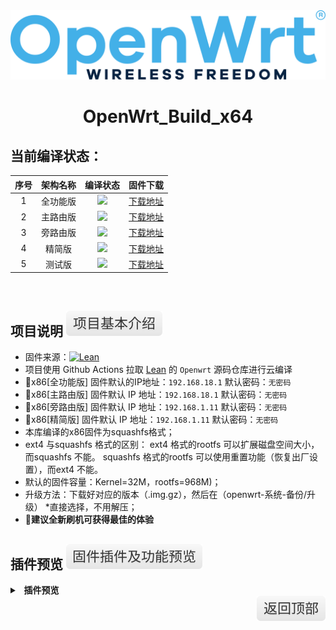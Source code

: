 <div align="center">
<img width="768" src="https://github.com/3092099/OpenWrt_Build_x64/blob/main/personal/logo.png"/>
<h1>OpenWrt_Build_x64</h1>
</div>

## 当前编译状态：
|    序号    |     架构名称    |    编译状态    |    固件下载    |
| :-----------------: | :-------------: |:-----------------: | :-----------------: |
| 1 |          全功能版          |<a href="https://github.com/3092099/OpenWrt_Build_x64/actions/workflows/OpenWrt_Build_x64_all.yml"><img src="https://github.com/3092099/OpenWrt_Build_x64/actions/workflows/OpenWrt_Build_x64_all.yml/badge.svg?style=flat" /></a>    |[下载地址](https://github.com/3092099/OpenWrt_Build_x64/releases/tag/x64_all)    |
| 2 |          主路由版          |<a href="https://github.com/3092099/OpenWrt_Build_x64/actions/workflows/OpenWrt_Build_x64_wjq.yml"><img src="https://github.com/3092099/OpenWrt_Build_x64/actions/workflows/OpenWrt_Build_x64_wjq.yml/badge.svg?style=flat" /></a>    |[下载地址](https://github.com/3092099/OpenWrt_Build_x64/releases/tag/x64_wjq)    |
| 3 |          旁路由版          |<a href="https://github.com/3092099/OpenWrt_Build_x64/actions/workflows/OpenWrt_Build_x64_gxnas.yml"><img src="https://github.com/3092099/OpenWrt_Build_x64/actions/workflows/OpenWrt_Build_x64_gxnas.yml/badge.svg?style=flat" /></a>    |[下载地址](https://github.com/3092099/OpenWrt_Build_x64/releases/tag/x64_gxnas)    |
| 4 |          精简版          |<a href="https://github.com/3092099/OpenWrt_Build_x64/actions/workflows/OpenWrt_Build_x64_soot.yml"><img src="https://github.com/3092099/OpenWrt_Build_x64/actions/workflows/OpenWrt_Build_x64_soot.yml/badge.svg?style=flat" /></a>    |[下载地址](https://github.com/3092099/OpenWrt_Build_x64/releases/tag/x64_soot)    |
| 5 |          测试版          |<a href="https://github.com/3092099/OpenWrt_Build_x64/actions/workflows/OpenWrt_Build_x64_test.yml"><img src="https://github.com/3092099/OpenWrt_Build_x64/actions/workflows/OpenWrt_Build_x64_test.yml/badge.svg?style=flat" /></a>    |[下载地址](https://github.com/3092099/OpenWrt_Build_x64/releases/tag/x64_test)    |

</br>

## 项目说明 [![](https://github.com/3092099/OpenWrt_Build_x64/blob/main/personal/describes.svg)](#项目说明-)
- 固件来源：[![Lean](https://img.shields.io/badge/Lede-Lean-red.svg?style=flat&logo=appveyor)](https://github.com/coolsnowwolf/lede) 
- 项目使用 Github Actions 拉取 [Lean](https://github.com/coolsnowwolf/lede) 的 `Openwrt` 源码仓库进行云编译
- 🔴x86[全功能版] 固件默认的IP地址：`192.168.18.1` 默认密码：`无密码`
- 🔴x86[主路由版] 固件默认 IP 地址：`192.168.18.1` 默认密码：`无密码`
- 🔴x86[旁路由版] 固件默认 IP 地址：`192.168.1.11` 默认密码：`无密码`
- 🔴x86[精简版] 固件默认 IP 地址：`192.168.1.11` 默认密码：`无密码`
-  本库编译的x86固件为squashfs格式；
-  ext4 与squashfs 格式的区别： ext4 格式的rootfs 可以扩展磁盘空间大小，而squashfs 不能。 squashfs 格式的rootfs 可以使用重置功能（恢复出厂设置），而ext4 不能。
-  默认的固件容量：Kernel=32M，rootfs=968M)；
-  升级方法：下载好对应的版本（.img.gz），然后在（openwrt-系统-备份/升级） *直接选择，不用解压；
- 🛑******建议全新刷机可获得最佳的体验******

## 插件预览 [![](https://github.com/3092099/OpenWrt_Build_x64/blob/main/personal/preview.svg)](#插件预览-)
<details>
<summary><b>&nbsp; 插件预览</b></summary>
<br/>
<details>
<summary><b>├── 状态</b></summary>
　├── 概况<br/>
　├── 防火墙<br/>
　├── 路由表<br/>
　├── 系统日志<br/>
　├── 内核日志<br/>
　├── 系统进程<br/>
　├── 实时信息<br/>
　├── 实时监控<br/>
　├── WireGuard状态<br/>
　├── 负载均衡<br/>
　└── 释放内存
</details>
<details>
<summary><b>├── 系统</b></summary>
　├── 系统<br/>
　├── Web管理<br/>
　├── 管理权<br/>
　├── 软件包<br/>
　├── TTYD 终端<br/>
　├── 启动项<br/>
　├── 计划任务<br/>
　├── 挂载点<br/>
　├── 磁盘管理<br/>
　├── 备份/升级<br/>
　├── 定时设置<br/>
　├── 文件传输<br/>
　├── Argon 主题设置<br/>
　├── Design 主题设置<br/>
　├── 重启<br/>
　└── 关机
</details>
<details>
<summary><b>├── 服务</b></summary>
　├── PassWall<br/>
　├── PassWall2  (arm)<br/>
　├── Hello World<br/>
　├── AdGuard Home<br/>
　├── ShadowSocksR Plus+<br/>
　├── DDNSTO 远程控制<br/>
　├── 应用过滤<br/>
　├── 网站域名黑白名单配置<br/>
　├── 全能推送<br/>
　├── 上网时间控制<br/>
　├── OpenClash<br/>
　├── Lucky<br/>
　├── 动态 DNS<br/>
　├── SmartDNS<br/>
　├── MosDNS<br/>
　├── 网络唤醒<br/>
　├── Frps<br/>
　├── UPnP<br/>
　├── Frp 内网穿透<br/>
　├── KMS 服务器<br/>
　└── Nps 内网穿透
</details>
<details>
<summary><b>├── Docker  (arm)</b></summary>
　├── 概览<br/>
　├── 容器<br/>
　├── 镜像<br/>
　├── 网络<br/>
　├── 存储卷<br/>
　├── 事件<br/>
　└── 设置
</details>
<details>
<summary><b>├── 网络存储</b></summary>
　├── 文件浏览器<br/>
　├── NFS 管理<br/>
　├── Alist 文件列表<br/>
　├── USB 打印服务器<br/>
　├── 硬盘休眠<br/>
　├── 打印服务器<br/>
　├── 网络共享<br/>
　├── Aria2 配置<br/>
　└── FTP 服务器
</details>
<details>
<summary><b>├── VPN</b></summary>
　├── V2ray 服务器<br/>
　├── N2N VPN<br/>
　├── SoftEther VPN 服务器<br/>
　├── OpenVPN 服务器<br/>
　├── IPSec VPN 服务器<br/>
　├── PPTP VPN 服务器<br/>
　└── ZeroTier
</details>
<details>
<summary><b>├── 网络</b></summary>
　├── 接口<br/>
　├── DHCP/DNS<br/>
　├── 主机名<br/>
　├── IP/MAC 绑定<br/>
　├── 静态路由<br/>
　├── 防火墙<br/>
　├── 诊断<br/>
　├── IP限速<br/>
　├── Socat<br/>
　├── Turbo ACC 网络加速<br/>
　├── 多线多拨<br/>
　└── 负载均衡
</details>
<details>
<summary><b>├── 带宽监控</b></summary>
　├── 显示<br/>
　├── 配置<br/>
　├── 备份<br/>
　└── 实时流量监测
</details>
　└── <b>退出</b>
</details>

<a href="#readme">
<img src="https://github.com/3092099/OpenWrt_Build_x64/blob/main/personal/return.svg" title="返回顶部" align="right"/>
</a>
